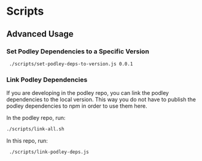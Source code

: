 # Scripts

## Advanced Usage

### Set Podley Dependencies to a Specific Version

```bash
 ./scripts/set-podley-deps-to-version.js 0.0.1
```

### Link Podley Dependencies

If you are developing in the podley repo, you can link the podley dependencies to the local version. This way you do not have to publish the podley dependencies to npm in order to use them here.

In the podley repo, run:

```bash
./scripts/link-all.sh
```

In this repo, run:

```bash
 ./scripts/link-podley-deps.js
```
